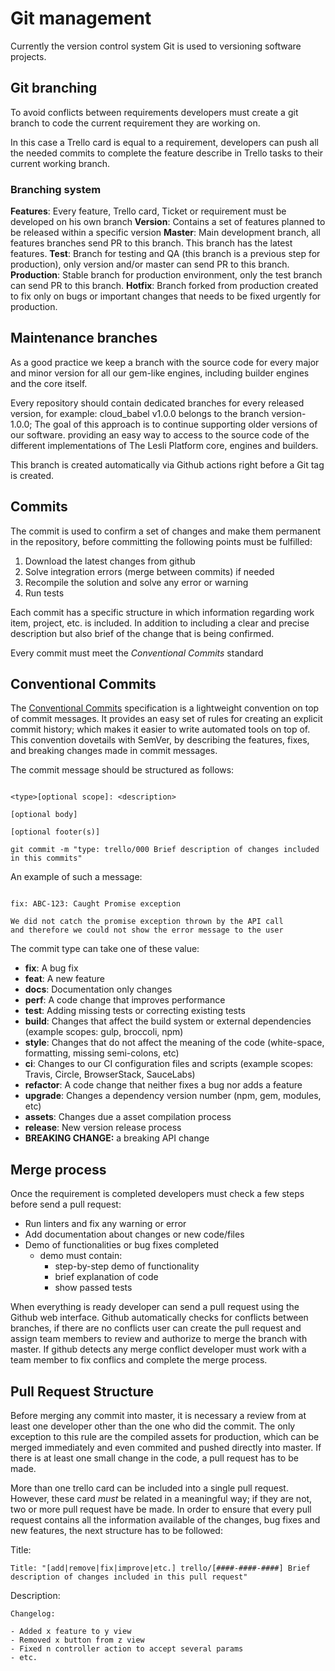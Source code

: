 # Git management
Currently the version control system Git is used to versioning software projects.

## Git branching
To avoid conflicts between requirements developers must create a git branch to code the current requirement they are working on.  

In this case a Trello card is equal to a requirement, developers can push all the needed commits to complete the feature describe in Trello tasks to their current working branch. 

### Branching system
**Features**: Every feature, Trello card, Ticket or requirement must be developed on his own branch
**Version**: Contains a set of features planned to be released within a specific version
**Master**: Main development branch, all features branches send PR to this branch. This branch has the latest features.
**Test**: Branch for testing and QA (this branch is a previous step for production), only version and/or master can send PR to this branch.
**Production**: Stable branch for production environment, only the test branch can send PR to this branch.
**Hotfix**: Branch forked from production created to fix only on bugs or important changes that needs to be fixed urgently for production.

## Maintenance branches
As a good practice we keep a branch with the source code for every major and minor version for all our gem-like engines, including builder engines and the core itself.

Every repository should contain dedicated branches for every released version, for example: cloud_babel v1.0.0 belongs to the branch version-1.0.0; The goal of this approach is to continue supporting older versions of our software. providing an easy way to access to the source code of the different implementations of The Lesli Platform core, engines and builders.

This branch is created automatically via Github actions right before a Git tag is created.

## Commits
The commit is used to confirm a set of changes and make them permanent in the repository, before committing the following points must be fulfilled: 

1. Download the latest changes from github 
2. Solve integration errors (merge between commits) if needed
3. Recompile the solution and solve any error or warning
4. Run tests 

Each commit has a specific structure in which information regarding work item, project, etc. is included. In addition to including a clear and precise description but also brief of the change that is being confirmed.

Every commit must meet the *Conventional Commits* standard


## Conventional Commits

The [Conventional Commits](https://www.conventionalcommits.org/en/v1.0.0/) specification is a lightweight convention on top of commit messages. It provides an easy set of rules for creating an explicit commit history; which makes it easier to write automated tools on top of. This convention dovetails with SemVer, by describing the features, fixes, and breaking changes made in commit messages.

The commit message should be structured as follows:

```

<type>[optional scope]: <description>

[optional body]

[optional footer(s)]

git commit -m "type: trello/000 Brief description of changes included in this commits"

```

An example of such a message: 

````

fix: ABC-123: Caught Promise exception

We did not catch the promise exception thrown by the API call
and therefore we could not show the error message to the user

````

The commit type <type> can take one of these value:

- **fix**: A bug fix
- **feat**: A new feature
- **docs**: Documentation only changes
- **perf**: A code change that improves performance
- **test**: Adding missing tests or correcting existing tests
- **build**: Changes that affect the build system or external dependencies (example scopes: gulp, broccoli, npm)
- **style**: Changes that do not affect the meaning of the code (white-space, formatting, missing semi-colons, etc)
- **ci**: Changes to our CI configuration files and scripts (example scopes: Travis, Circle, BrowserStack, SauceLabs)
- **refactor**: A code change that neither fixes a bug nor adds a feature
- **upgrade**: Changes a dependency version number (npm, gem, modules, etc)
- **assets**: Changes due a asset compilation process
- **release**: New version release process
- **BREAKING CHANGE:** a breaking API change


## Merge process 
Once the requirement is completed developers must check a few steps before send a pull request:

- Run linters and fix any warning or error
- Add documentation about changes or new code/files
- Demo of functionalities or bug fixes completed
    - demo must contain:
        - step-by-step demo of functionality
        - brief explanation of code
        - show passed tests

When everything is ready developer can send a pull request using the Github web interface.
Github automatically checks for conflicts between branches, if there are no conflicts user can create the pull request and assign team members to review and authorize to merge the branch with master.
If github detects any merge conflict developer must work with a team member to fix conflics and complete the merge process.



## Pull Request Structure

Before merging any commit into master, it is necessary a review from at least one developer other than the one who did the commit. The only exception to this rule are the compiled assets for production, which can be merged immediately and even commited and pushed directly into master. If there is at least one small change in the code, a pull request has to be made. 

More than one trello card can be included into a single pull request. However, these card *must* be related in a meaningful way; if they are not, two or more pull request have be made. In order to ensure that every pull request contains all the information available of the changes, bug fixes and new features, the next structure has to be followed:

Title:

```
Title: "[add|remove|fix|improve|etc.] trello/[####-####-####] Brief description of changes included in this pull request"
```

Description:

```
Changelog:

- Added x feature to y view
- Removed x button from z view
- Fixed n controller action to accept several params
- etc.
```
